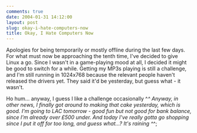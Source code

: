 ```yaml
---
comments: true
date: 2004-01-31 14:12:00
layout: post
slug: okay-i-hate-computers-now
title: Okay, I Hate Computers Now
---
```


Apologies for being temporarily or mostly offline during the last few days.  For what must now be approaching the tenth time, I've decided to give Linux a go.  Since I wasn't in a game-playing mood at all, I decided it might be good to switch for a while.  Getting my MP3s playing is still a challenge, and I'm still running in 1024x768 because the relevant people haven't released the drivers yet.  They said it'd be yesterday, but guess what - it wasn't.  

Ho hum... anyway, I guess I like a challenge occasionally ^_^  Anyway, in other news, I finally got around to making that cake yesterday, which is good.  I'm going to LAC tomorrow - good fun but not good for bank balance, since I'm already over £500 under.  And today I've really gotta go shopping since I put it off for too long, and guess what...?  It's raining ^_^;
